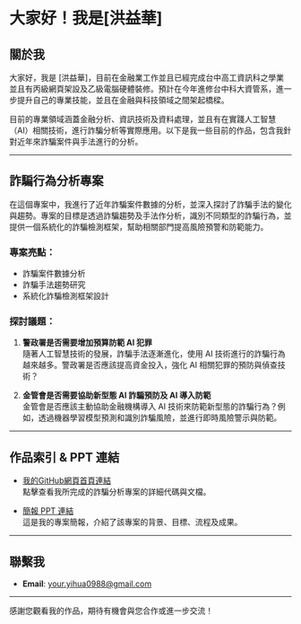 # 大家好！我是[洪益華]

## 關於我

大家好，我是 [洪益華]，目前在金融業工作並且已經完成台中高工資訊科之學業並且有丙級網頁架設及乙級電腦硬體裝修。預計在今年進修台中科大資管系，進一步提升自己的專業技能，並且在金融與科技領域之間架起橋樑。

目前的專業領域涵蓋金融分析、資訊技術及資料處理，並且有在實踐人工智慧（AI）相關技術，進行詐騙分析等實際應用。以下是我一些目前的作品，包含我針對近年來詐騙案件與手法進行的分析。

---

## 詐騙行為分析專案

在這個專案中，我進行了近年詐騙案件數據的分析，並深入探討了詐騙手法的變化與趨勢。專案的目標是透過詐騙趨勢及手法作分析，識別不同類型的詐騙行為，並提供一個系統化的詐騙檢測框架，幫助相關部門提高風險預警和防範能力。

### 專案亮點：
- 詐騙案件數據分析
- 詐騙手法趨勢研究
- 系統化詐騙檢測框架設計

### 探討議題：
1. **警政署是否需要增加預算防範 AI 犯罪**  
   隨著人工智慧技術的發展，詐騙手法逐漸進化，使用 AI 技術進行的詐騙行為越來越多。警政署是否應該提高資金投入，強化 AI 相關犯罪的預防與偵查技術？

2. **金管會是否需要協助新型態 AI 詐騙預防及 AI 導入防範**  
   金管會是否應該主動協助金融機構導入 AI 技術來防範新型態的詐騙行為？例如，透過機器學習模型預測和識別詐騙風險，並進行即時風險警示與防範。

---

## 作品索引 & PPT 連結

- [我的GitHub網頁首頁連結](https://yihua0988.github.io/-2025-7-29-/index.html)  
  點擊查看我所完成的詐騙分析專案的詳細代碼與文檔。

- [簡報 PPT 連結](https://github.com/yihua0988/-2025-7-29-/tree/main/ppt)  
  這是我的專案簡報，介紹了該專案的背景、目標、流程及成果。

---

## 聯繫我

- **Email**: [your.yihua0988@gmail.com](mailto:yihua0988@gmail.com)
---

感謝您觀看我的作品，期待有機會與您合作或進一步交流！
